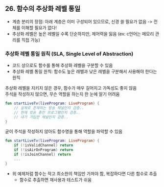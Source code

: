 ## 26. 함수의 추상화 레벨 통일

- 계층 분리의 장점: 아래 계층은 이미 구성되어 있으므로, 신경 쓸 필요가 없음 -> 전체를 이해할 필요가 없다!
- 추상화 레벨은 높은 레벨일 수록 단순하지만, 제어력을 잃음 (ex: c언어는 메모리 관리를 직접 가능)

### 추상화 레벨 통일 원칙 (SLA, Single Level of Abstraction)
- 코드 상으로도 함수를 통해 추상화 레벨을 구분할 수 있음
- 추상화 레벨 통일 원칙: 함수도 높은 레벨과 낮은 레벨을 구분해서 사용해야 한다는 원칙

추상화 레벨을 지키지 않은 경우, 함수가 매우 길어지고 가독성도 좋지 않음  
주석을 작성하지 않으면, 무슨 역할을 하는지 한 눈에 알기 어려움
```kotlin
fun startLiveTv(liveProgram: LiveProgram) {
    // 실제로 존재하는 방송 채널인지 검증..
    // 현재 방송 중인 프로그램인지 검증..
    // 내가 가입한 채널인지 검증..
}
```
굳이 주석을 작성하지 않아도 함수명을 통해 역할을 파악할 수 있음
```kotlin
fun startLiveTv(liveProgram: LiveProgram) {
    if (!isValidChannel) return
    if (!isAirOnProgram) return
    if (!isJoinChannel) return
    ...
}
```
  
- 위 예제처럼 함수는 작고 최소한의 책임만 가져야 함, 복잡하다면 다른 함수로 추출
  - 함수로 추출하면 재사용과 테스트가 쉬움